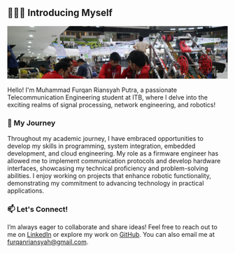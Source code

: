 ## 🙋🏻‍♂️ Introducing Myself

![Profile Banner](image.jpg) <!-- Replace with your actual banner image URL -->

Hello! I'm Muhammad Furqan Riansyah Putra, a passionate Telecommunication Engineering student at ITB, where I delve into the exciting realms of signal processing, network engineering, and robotics!

### 🚀 My Journey

Throughout my academic journey, I have embraced opportunities to develop my skills in programming, system integration, embedded development, and cloud engineering. My role as a firmware engineer has allowed me to implement communication protocols and develop hardware interfaces, showcasing my technical proficiency and problem-solving abilities. I enjoy working on projects that enhance robotic functionality, demonstrating my commitment to advancing technology in practical applications.

### 📫 Let's Connect!

I’m always eager to collaborate and share ideas! Feel free to reach out to me on [LinkedIn](https://www.linkedin.com/in/furqanriansyah) or explore my work on [GitHub](https://github.com/putrafurqan). You can also email me at [furqanriansyah@gmail.com](furqanriansyah@gmail.com).

